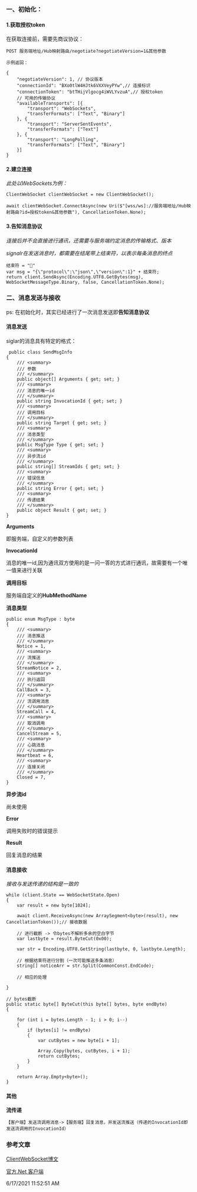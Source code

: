
### 一、初始化： ###

#### 1.获取授权token ####

 在获取连接前，需要先商议协议：

	POST 服务端地址/Hub映射路由/negotiate?negotiateVersion=1&其他参数

	示例返回：

	{
		"negotiateVersion": 1, // 协议版本
		"connectionId": "BXo0tlW4HJtk6VXXVeyPYw",// 连接标识
		"connectionToken": "btTHijVlgocg4iWVLYvzuA",// 授权token
		// 可用的传输协议
		"availableTransports": [{
			"transport": "WebSockets",
			"transferFormats": ["Text", "Binary"]
		}, {
			"transport": "ServerSentEvents",
			"transferFormats": ["Text"]
		}, {
			"transport": "LongPolling",
			"transferFormats": ["Text", "Binary"]
		}]
	}

#### 2.建立连接 ####

*此处以WebSockets为例：*

	ClientWebSocket clientWebSocket = new ClientWebSocket();
	
	await clientWebSocket.ConnectAsync(new Uri($"[wss/ws]://服务端地址/Hub映射路由?id=授权token&其他参数"), CancellationToken.None);

#### 3.告知消息协议 ####

*连接后并不会直接进行通讯，还需要与服务端约定消息的传输格式、版本*

*signalr在发送消息时，都需要在结尾带上结束符，以表示每条消息的终点*

	结束符 = ""
	var msg = "{\"protocol\":\"json\",\"version\":1}" + 结束符;
	return client.SendAsync(Encoding.UTF8.GetBytes(msg), WebSocketMessageType.Binary, false, CancellationToken.None);

### 二、消息发送与接收 ###

ps: 在初始化时，其实已经进行了一次消息发送即**告知消息协议**

#### 消息发送 ####

siglar的消息具有特定的格式：

	 public class SendMsgInfo
    {
        /// <summary>
        /// 参数
        /// </summary>
        public object[] Arguments { get; set; }
        /// <summary>
        /// 消息的唯一id
        /// </summary>
        public string InvocationId { get; set; }
        /// <summary>
        /// 调用目标
        /// </summary>
        public string Target { get; set; }
        /// <summary>
        /// 消息类型
        /// </summary>
        public MsgType Type { get; set; }
        /// <summary>
        /// 异步流id
        /// </summary>
        public string[] StreamIds { get; set; }
        /// <summary>
        /// 错误信息
        /// </summary>
        public string Error { get; set; }
        /// <summary>
        /// 传递结果
        /// </summary>
        public object Result { get; set; }
    }

**Arguments**

  即服务端，自定义的参数列表

**InvocationId**

  消息的唯一id,因为通讯双方使用的是一问一答的方式进行通讯，故需要有一个唯一值来进行关联

**调用目标**
  
  服务端自定义的**HubMethodName**

**消息类型**

	public enum MsgType : byte
    {
        /// <summary>
        /// 消息推送
        /// </summary>
        Notice = 1,
        /// <summary>
        /// 流推送
        /// </summary>
        StreamNotice = 2,
        /// <summary>
        /// 执行返回
        /// </summary>
        CallBack = 3,
        /// <summary>
        /// 流调用消息
        /// </summary>
        StreamCall = 4,
        /// <summary>
        /// 取消调用
        /// </summary>
        CancelStream = 5,
        /// <summary>
        /// 心跳消息
        /// </summary>
        Heartbeat = 6,
        /// <summary>
        /// 连接关闭
        /// </summary>
        Closed = 7,
    }

**异步流id**

  尚未使用

**Error**

  调用失败时的错误提示

**Result**

  回复消息的结果

#### 消息接收 ####

*接收与发送传递的结构是一致的*

	while (client.State == WebSocketState.Open)
    {
        var result = new byte[1024];

        await client.ReceiveAsync(new ArraySegment<byte>(result), new CancellationToken());// 接收数据

		// 进行截断 -> 令bytes不解析多余的空白字节
        var lastbyte = result.ByteCut(0x00);

        var str = Encoding.UTF8.GetString(lastbyte, 0, lastbyte.Length);
		
		// 根据结束符进行分割（一次可能推送多条消息）
        string[] noticeArr = str.Split(CommonConst.EndCode);
	
		// 相应的处理

	}

	// bytes截断
	public static byte[] ByteCut(this byte[] bytes, byte endByte)
    {

        for (int i = bytes.Length - 1; i > 0; i--)
        {
            if (bytes[i] != endByte)
            {
                var cutBytes = new byte[i + 1];

                Array.Copy(bytes, cutBytes, i + 1);
                return cutBytes;
            }
        }

        return Array.Empty<byte>();
    }

#### 其他 ####

**流传递**

	【客户端】发送流调用消息->【服务端】回复消息，并发送流推送（传递的InvocationId即 发送流调用的InvocationId）

 ### 参考文章 ###
[ClientWebSocket博文](https://www.cnblogs.com/yanglang/p/9695883.html)

[官方.Net 客户端](https://docs.microsoft.com/zh-cn/aspnet/core/signalr/dotnet-client?view=aspnetcore-5.0&tabs=visual-studio)


6/17/2021 11:52:51 AM 